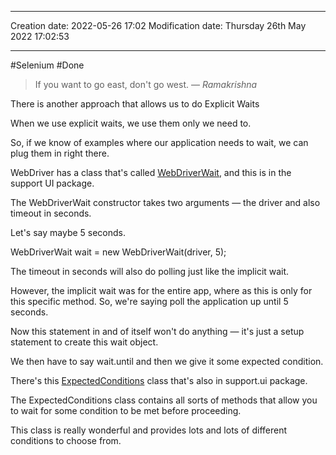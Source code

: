 
----
Creation date: 2022-05-26 17:02
Modification date: Thursday 26th May 2022 17:02:53

----

#Selenium 
#Done 

> If you want to go east, don't go west.
> — <cite>Ramakrishna</cite>

There is another approach that allows us to do Explicit Waits

When we use explicit waits, we use them only we need to.

So, if we know of examples where our application needs to wait, we can plug them in right there.

WebDriver has a class that's called [WebDriverWait](https://seleniumhq.github.io/selenium/docs/api/java/org/openqa/selenium/support/ui/WebDriverWait), and this is in the support UI package.

The WebDriverWait constructor takes two arguments — the driver and also timeout in seconds.

Let's say maybe 5 seconds.

WebDriverWait wait = new WebDriverWait(driver, 5);

The timeout in seconds will also do polling just like the implicit wait.

However, the implicit wait was for the entire app, where as this is only for this specific method. So, we're saying poll the application up until 5 seconds.

Now this statement in and of itself won't do anything — it's just a setup statement to create this wait object.

We then have to say wait.until and then we give it some expected condition.

There's this [ExpectedConditions](https://seleniumhq.github.io/selenium/docs/api/dotnet/html/T_OpenQA_Selenium_Support_UI_ExpectedConditions.htm) class that's also in support.ui package.

The ExpectedConditions class contains all sorts of methods that allow you to wait for some condition to be met before proceeding.

This class is really wonderful and provides lots and lots of different conditions to choose from.